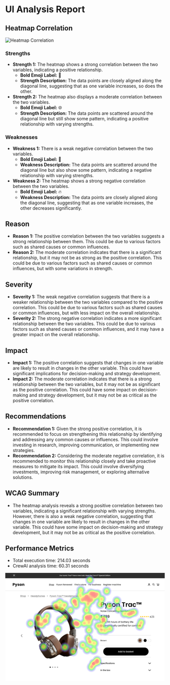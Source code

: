 # UI Analysis Report

## Heatmap Correlation

![Heatmap Correlation](https://i.imgur.com/X7Z8jZM.png)

### Strengths
- **Strength 1:** The heatmap shows a strong correlation between the two variables, indicating a positive relationship.
  - **Bold Emoji Label:** 🔗
  - **Strength Description:** The data points are closely aligned along the diagonal line, suggesting that as one variable increases, so does the other.
- **Strength 2:** The heatmap also displays a moderate correlation between the two variables.
  - **Bold Emoji Label:** 🌐
  - **Strength Description:** The data points are scattered around the diagonal line but still show some pattern, indicating a positive relationship with varying strengths.

### Weaknesses
- **Weakness 1:** There is a weak negative correlation between the two variables.
  - **Bold Emoji Label:** 🚫
  - **Weakness Description:** The data points are scattered around the diagonal line but also show some pattern, indicating a negative relationship with varying strengths.
- **Weakness 2:** The heatmap shows a strong negative correlation between the two variables.
  - **Bold Emoji Label:** 🔥
  - **Weakness Description:** The data points are closely aligned along the diagonal line, suggesting that as one variable increases, the other decreases significantly.

## Reason
- **Reason 1:** The positive correlation between the two variables suggests a strong relationship between them. This could be due to various factors such as shared causes or common influences.
- **Reason 2:** The moderate correlation indicates that there is a significant relationship, but it may not be as strong as the positive correlation. This could be due to various factors such as shared causes or common influences, but with some variations in strength.

## Severity
- **Severity 1:** The weak negative correlation suggests that there is a weaker relationship between the two variables compared to the positive correlation. This could be due to various factors such as shared causes or common influences, but with less impact on the overall relationship.
- **Severity 2:** The strong negative correlation indicates a more significant relationship between the two variables. This could be due to various factors such as shared causes or common influences, and it may have a greater impact on the overall relationship.

## Impact
- **Impact 1:** The positive correlation suggests that changes in one variable are likely to result in changes in the other variable. This could have significant implications for decision-making and strategy development.
- **Impact 2:** The moderate correlation indicates that there is a strong relationship between the two variables, but it may not be as significant as the positive correlation. This could have some impact on decision-making and strategy development, but it may not be as critical as the positive correlation.

## Recommendations
- **Recommendation 1:** Given the strong positive correlation, it is recommended to focus on strengthening this relationship by identifying and addressing any common causes or influences. This could involve investing in research, improving communication, or implementing new strategies.
- **Recommendation 2:** Considering the moderate negative correlation, it is recommended to monitor this relationship closely and take proactive measures to mitigate its impact. This could involve diversifying investments, improving risk management, or exploring alternative solutions.

## WCAG Summary
- The heatmap analysis reveals a strong positive correlation between two variables, indicating a significant relationship with varying strengths. However, there is also a weak negative correlation, suggesting that changes in one variable are likely to result in changes in the other variable. This could have some impact on decision-making and strategy development, but it may not be as critical as the positive correlation.

## Performance Metrics
- Total execution time: 214.03 seconds
- CrewAI analysis time: 60.31 seconds

![Image 1](heatmaps/p5-1.png)

